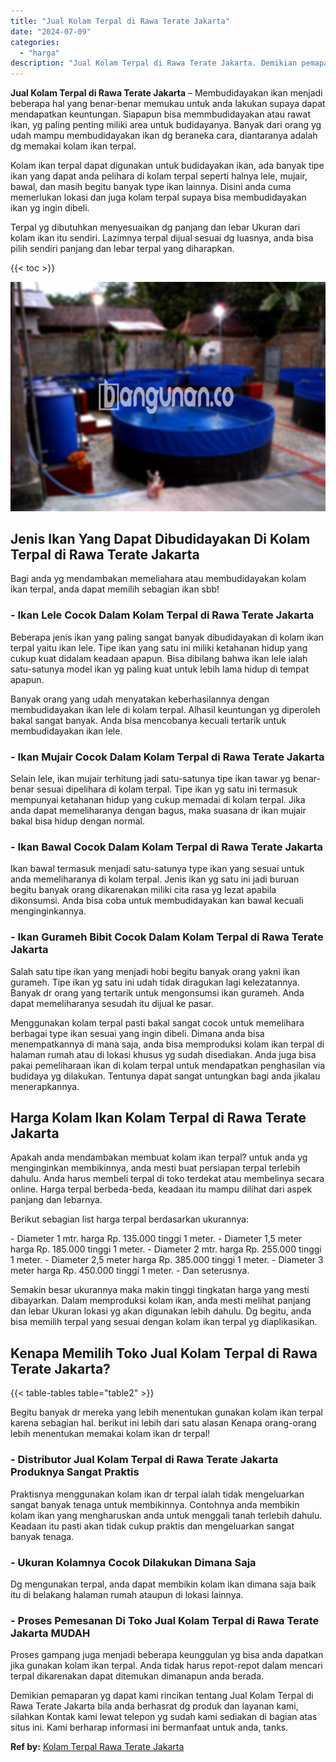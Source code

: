 ```yaml
---
title: "Jual Kolam Terpal di Rawa Terate Jakarta"
date: "2024-07-09"
categories: 
  - "harga"
description: "Jual Kolam Terpal di Rawa Terate Jakarta. Demikian pemaparan yg dapat kami rincikan tentang Jual Kolam Terpal di Rawa Terate Jakarta bila anda berhasrat dg p..."
---
```


**Jual Kolam Terpal di Rawa Terate Jakarta** – Membudidayakan ikan menjadi beberapa hal yang benar-benar memukau untuk anda lakukan supaya dapat mendapatkan keuntungan. Siapapun bisa memmbudidayakan atau rawat ikan, yg paling penting miliki area untuk budidayanya. Banyak dari orang yg udah mampu membudidayakan ikan dg beraneka cara, diantaranya adalah dg memakai kolam ikan terpal.

Kolam ikan terpal dapat digunakan untuk budidayakan ikan, ada banyak tipe ikan yang dapat anda pelihara di kolam terpal seperti halnya lele, mujair, bawal, dan masih begitu banyak type ikan lainnya. Disini anda cuma memerlukan lokasi dan juga kolam terpal supaya bisa membudidayakan ikan yg ingin dibeli.

Terpal yg dibutuhkan menyesuaikan dg panjang dan lebar Ukuran dari kolam ikan itu sendiri. Lazimnya terpal dijual sesuai dg luasnya, anda bisa pilih sendiri panjang dan lebar terpal yang diharapkan.

{{< toc >}}

![Jual Kolam Terpal di Rawa Terate Jakarta](/images/jual-kolam-terpal-32.png)

## Jenis Ikan Yang Dapat Dibudidayakan Di Kolam Terpal di Rawa Terate Jakarta

Bagi anda yg mendambakan memeliahara atau membudidayakan kolam ikan terpal, anda dapat memilih sebagian ikan sbb!

### \- Ikan Lele Cocok Dalam Kolam Terpal di Rawa Terate Jakarta

Beberapa jenis ikan yang paling sangat banyak dibudidayakan di kolam ikan terpal yaitu ikan lele. Tipe ikan yang satu ini miliki ketahanan hidup yang cukup kuat didalam keadaan apapun. Bisa dibilang bahwa ikan lele ialah satu-satunya model ikan yg paling kuat untuk lebih lama hidup di tempat apapun.

Banyak orang yang udah menyatakan keberhasilannya dengan membudidayakan ikan lele di kolam terpal. Alhasil keuntungan yg diperoleh bakal sangat banyak. Anda bisa mencobanya kecuali tertarik untuk membudidayakan ikan lele.

### \- Ikan Mujair Cocok Dalam Kolam Terpal di Rawa Terate Jakarta

Selain lele, ikan mujair terhitung jadi satu-satunya tipe ikan tawar yg benar-benar sesuai dipelihara di kolam terpal. Tipe ikan yg satu ini termasuk mempunyai ketahanan hidup yang cukup memadai di kolam terpal. Jika anda dapat memeliharanya dengan bagus, maka suasana dr ikan mujair bakal bisa hidup dengan normal.

### \- Ikan Bawal Cocok Dalam Kolam Terpal di Rawa Terate Jakarta

Ikan bawal termasuk menjadi satu-satunya type ikan yang sesuai untuk anda memeliharanya di kolam terpal. Jenis ikan yg satu ini jadi buruan begitu banyak orang dikarenakan miliki cita rasa yg lezat apabila dikonsumsi. Anda bisa coba untuk membudidayakan kan bawal kecuali menginginkannya.

### \- Ikan Gurameh Bibit Cocok Dalam Kolam Terpal di Rawa Terate Jakarta

Salah satu tipe ikan yang menjadi hobi begitu banyak orang yakni ikan gurameh. Tipe ikan yg satu ini udah tidak diragukan lagi kelezatannya. Banyak dr orang yang tertarik untuk mengonsumsi ikan gurameh. Anda dapat memeliharanya sesudah itu dijual ke pasar.

Menggunakan kolam terpal pasti bakal sangat cocok untuk memelihara berbagai type ikan sesuai yang ingin dibeli. Dimana anda bisa menempatkannya di mana saja, anda bisa memproduksi kolam ikan terpal di halaman rumah atau di lokasi khusus yg sudah disediakan. Anda juga bisa pakai pemeliharaan ikan di kolam terpal untuk mendapatkan penghasilan via budidaya yg dilakukan. Tentunya dapat sangat untungkan bagi anda jikalau menerapkannya.

## Harga Kolam Ikan Kolam Terpal di Rawa Terate Jakarta

Apakah anda mendambakan membuat kolam ikan terpal? untuk anda yg menginginkan membikinnya, anda mesti buat persiapan terpal terlebih dahulu. Anda harus membeli terpal di toko terdekat atau membelinya secara online. Harga terpal berbeda-beda, keadaan itu mampu dilihat dari aspek panjang dan lebarnya.

Berikut sebagian list harga terpal berdasarkan ukurannya:

\- Diameter 1 mtr. harga Rp. 135.000 tinggi 1 meter. - Diameter 1,5 meter harga Rp. 185.000 tinggi 1 meter. - Diameter 2 mtr. harga Rp. 255.000 tinggi 1 meter. - Diameter 2,5 meter harga Rp. 385.000 tinggi 1 meter. - Diameter 3 meter harga Rp. 450.000 tinggi 1 meter. - Dan seterusnya.

Semakin besar ukurannya maka makin tinggi tingkatan harga yang mesti dibayarkan. Dalam memproduksi kolam ikan, anda mesti melihat panjang dan lebar Ukuran lokasi yg akan digunakan lebih dahulu. Dg begitu, anda bisa memilih terpal yang sesuai dengan kolam ikan terpal yg diaplikasikan.

## Kenapa Memilih Toko Jual Kolam Terpal di Rawa Terate Jakarta?

{{< table-tables table="table2" >}}

Begitu banyak dr mereka yang lebih menentukan gunakan kolam ikan terpal karena sebagian hal. berikut ini lebih dari satu alasan Kenapa orang-orang lebih menentukan memakai kolam ikan dr terpal!

### \- Distributor Jual Kolam Terpal di Rawa Terate Jakarta Produknya Sangat Praktis

Praktisnya menggunakan kolam ikan dr terpal ialah tidak mengeluarkan sangat banyak tenaga untuk membikinnya. Contohnya anda membikin kolam ikan yang mengharuskan anda untuk menggali tanah terlebih dahulu. Keadaan itu pasti akan tidak cukup praktis dan mengeluarkan sangat banyak tenaga.

### \- Ukuran Kolamnya Cocok Dilakukan Dimana Saja

Dg mengunakan terpal, anda dapat membikin kolam ikan dimana saja baik itu di belakang halaman rumah ataupun di lokasi lainnya.

### \- Proses Pemesanan Di Toko Jual Kolam Terpal di Rawa Terate Jakarta MUDAH

Proses gampang juga menjadi beberapa keunggulan yg bisa anda dapatkan jika gunakan kolam ikan terpal. Anda tidak harus repot-repot dalam mencari terpal dikarenakan dapat ditemukan dimanapun anda berada.

Demikian pemaparan yg dapat kami rincikan tentang Jual Kolam Terpal di Rawa Terate Jakarta bila anda berhasrat dg produk dan layanan kami, silahkan Kontak kami lewat telepon yg sudah kami sediakan di bagian atas situs ini. Kami berharap informasi ini bermanfaat untuk anda, tanks.

**Ref by:** [Kolam Terpal Rawa Terate Jakarta](https://id.wikipedia.org/wiki/Kolam)
